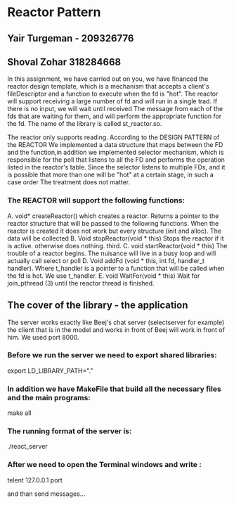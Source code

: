 # Reactor Pattern
## Yair Turgeman - 209326776
## Shoval Zohar 318284668

In this assignment, we have carried out on you, we have financed the reactor design template, which is a mechanism that accepts a client's fileDescriptor and a function to execute
when the fd is "hot". The reactor will support receiving a large number of fd and will run in a single trad. If there is no input, we will wait until received
The message from each of the fds that are waiting for them, and will perform the appropriate function for the fd. 
The name of the library is called st_reactor.so.

The reactor only supports reading.
According to the DESIGN PATTERN of the REACTOR
We implemented a data structure that maps between the FD and the function,in addition we implemented selector mechanism, which is responsible for the poll that listens to all the FD and performs the operation listed in the reactor's table.
Since the selector listens to multiple FDs, and it is possible that more than one will be "hot" at a certain stage, in such a case order
The treatment does not matter.

### The REACTOR will support the following functions:
A.
void* createReactor()
which creates a reactor.
Returns a pointer to the reactor structure that will be passed to the following functions. When the reactor is created it does not work but every structure
(init and alloc). The data will be collected
B.
Void stopReactor(void * this)
Stops the reactor if it is active. otherwise does nothing.
third.
C.
void startReactor(void * this)
The trouble of a reactor begins.
The nuisance will live in a busy loop and will actually call select or poll
D.
Void addFd (void * this, int fd, handler_t handler). 
Where t_handler is a pointer to a function that will be called when the fd is hot.
We use t_handler.
E.
void WaitFor(void * this)
Wait for join_pthread (3) until the reactor thread is finished.

## The cover of the library - the application
The server works exactly like Beej's chat server (selectserver for example) the client that is in the model and works in front of Beej will work in front of him.
We used port 8000.

### Before we run the server we need to export shared libraries:
export LD_LIBRARY_PATH="."

### In addition we have MakeFile that build all the necessary files and the main programs:
make all

### The running format of the server is:
./react_server

### After we need to open the Terminal windows and write :
telent 127.0.0.1 port
  
  
and than send messages...
  


